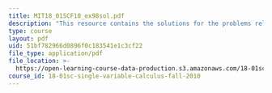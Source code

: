 ```yaml
---
title: MIT18_01SCF10_ex98sol.pdf
description: "This resource contains the solutions for the problems related to the function equal its Taylor series.\r\n"
type: course
layout: pdf
uid: 51bf782966d0896f0c183541e1c3cf22
file_type: application/pdf
file_location: >-
  https://open-learning-course-data-production.s3.amazonaws.com/18-01sc-single-variable-calculus-fall-2010/51bf782966d0896f0c183541e1c3cf22_MIT18_01SCF10_ex98sol.pdf
course_id: 18-01sc-single-variable-calculus-fall-2010
---
```

